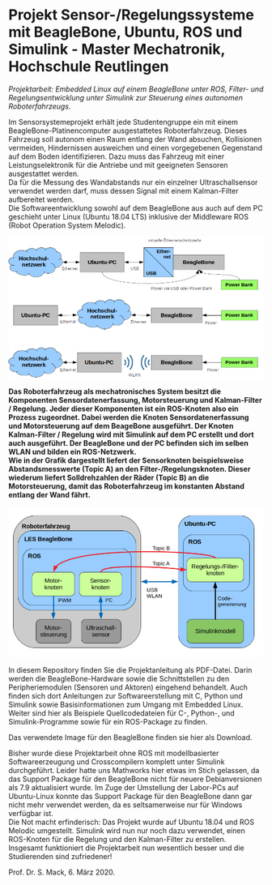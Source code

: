 # Projekt Sensor-/Regelungssysteme mit BeagleBone, Ubuntu, ROS und Simulink - Master Mechatronik, Hochschule Reutlingen

*Projektarbeit: Embedded Linux auf einem BeagleBone unter ROS, Filter- und Regelungsentwicklung unter Simulink zur Steuerung eines autonomen Roboterfahrzeugs.*

Im Sensorsystemeprojekt erhält jede Studentengruppe ein mit einem BeagleBone-Platinencomputer ausgestattetes Roboterfahrzeug. Dieses Fahrzeug soll autonom einen Raum entlang der Wand absuchen, Kollisionen vermeiden, Hindernissen ausweichen und einen vorgegebenen Gegenstand auf dem Boden identifizieren. Dazu muss das Fahrzeug mit einer Leistungselektronik für die Antriebe und mit geeigneten Sensoren ausgestattet werden.  
Da für die Messung des Wandabstands nur ein einzelner Ultraschallsensor verwendet werden darf, muss dessen Signal mit einem Kalman-Filter aufbereitet werden.   
Die Softwareentwicklung sowohl auf dem BeagleBone aus auch auf dem PC geschieht unter Linux (Ubuntu 18.04 LTS) inklusive der Middleware ROS (Robot Operation System Melodic).
   
![Kommunikationsstruktur](/BB_ROS_Comm) 
 
**Das Roboterfahrzeug als mechatronisches System besitzt die Komponenten Sensordatenerfassung, Motorsteuerung und Kalman-Filter / Regelung. Jeder dieser Komponenten ist ein ROS-Knoten also ein Prozess zugeordnet.
Dabei werden die Knoten Sensordatenerfassung und Motorsteuerung auf dem BeageBone ausgeführt. Der Knoten Kalman-Filter / Regelung wird mit Simulink auf dem PC erstellt und dort auch ausgeführt. Der BeagleBone und der PC befinden sich im selben WLAN und bilden ein ROS-Netzwerk.  
Wie in der Grafik dargestellt liefert der Sensorknoten beispielsweise Abstandsmesswerte (Topic A) an den
Filter-/Regelungsknoten. Dieser wiederum liefert Solldrehzahlen der Räder (Topic B) an die Motorsteuerung, damit das Roboterfahrzeug im konstanten Abstand entlang der Wand fährt.**

![Softwarestruktur ROS](/BB_ROS_Struc)

In diesem Repository finden Sie die Projektanleitung als PDF-Datei. Darin werden die BeagleBone-Hardware sowie die Schnittstellen zu den Peripheriemodulen (Sensoren und Aktoren) eingehend behandelt. Auch finden sich dort Anleitungen zur Softwareerstellung mit C, Python und Simulink sowie Basisinformationen zum Umgang mit Embedded Linux.
Weiter sind hier als Beispiele Quellcodedateien für C-, Python-, und Simulink-Programme sowie für ein ROS-Package zu finden.
  
Das verwendete Image für den BeagleBone finden sie hier als Download.

Bisher wurde diese Projektarbeit ohne ROS mit modellbasierter Softwareerzeugung und Crosscompilern komplett unter Simulink durchgeführt. Leider hatte uns Mathworks hier etwas im Stich gelassen, da das Support Package für den BeagleBone nicht für neuere Debianversionen als 7.9 aktualisiert wurde. Im Zuge der Umstellung der Labor-PCs auf Ubuntu-Linux konnte das Support Package für den BeagleBone dann gar nicht mehr verwendet werden, da es seltsamerweise nur für Windows verfügbar ist.  
Die Not macht erfinderisch: Das Projekt wurde auf Ubuntu 18.04 und ROS Melodic umgestellt. Simulink wird nun nur noch dazu verwendet, einen ROS-Knoten für die Regelung und den Kalman-Filter zu erstellen.  
Insgesamt funktioniert die Projektarbeit nun wesentlich besser und die Studierenden sind zufriedener!

Prof. Dr. S. Mack, 6. März 2020.
